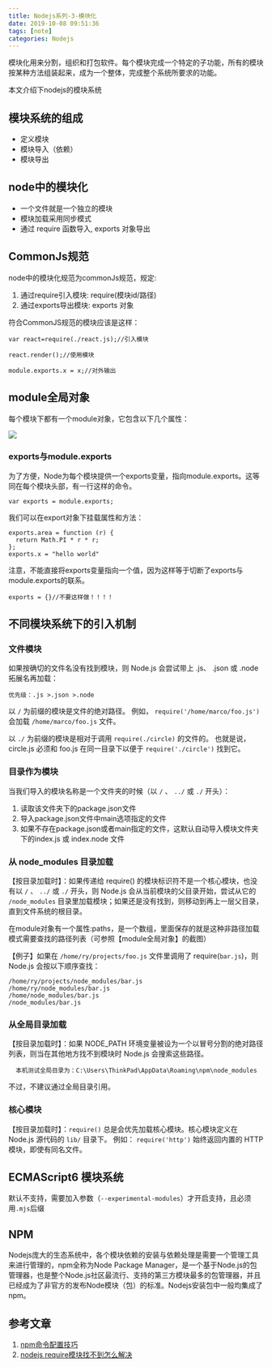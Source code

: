 ```yaml
---
title: Nodejs系列-3-模块化
date: 2019-10-08 09:51:36
tags: [note]
categories: Nodejs
---
```


模块化用来分割，组织和打包软件。每个模块完成一个特定的子功能，所有的模块按某种方法组装起来，成为一个整体，完成整个系统所要求的功能。  

本文介绍下nodejs的模块系统

<!-- more -->
## 模块系统的组成
- 定义模块
- 模块导入（依赖）
- 模块导出

## node中的模块化
- 一个文件就是一个独立的模块
- 模块加载采用同步模式
- 通过 require 函数导入, exports 对象导出


## CommonJs规范
node中的模块化规范为commonJs规范，规定:

1. 通过require引入模块: require(模块id/路径)
2. 通过exports导出模块: exports 对象

符合CommonJS规范的模块应该是这样：

    var react=require(./react.js);//引入模块
    
    react.render();//使用模块
    
    module.exports.x = x;//对外输出

## module全局对象
每个模块下都有一个module对象，它包含以下几个属性：

![](1.jpg)

### exports与module.exports

为了方便，Node为每个模块提供一个exports变量，指向module.exports。这等同在每个模块头部，有一行这样的命令。

 	var exports = module.exports;

我们可以在export对象下挂载属性和方法：

	exports.area = function (r) {
	  return Math.PI * r * r;
	};
	exports.x = "hello world"
注意，不能直接将exports变量指向一个值，因为这样等于切断了exports与module.exports的联系。

    exports = {}//不要这样做！！！！

## 不同模块系统下的引入机制
### 文件模块

如果按确切的文件名没有找到模块，则 Node.js 会尝试带上 .js、 .json 或 .node 拓展名再加载：

	优先级：.js >.json >.node

以 `/` 为前缀的模块是文件的绝对路径。 例如， `require('/home/marco/foo.js')` 会加载 `/home/marco/foo.js` 文件。

以 `./` 为前缀的模块是相对于调用 `require(./circle)` 的文件的。 也就是说， circle.js 必须和 foo.js 在同一目录下以便于 `require('./circle')` 找到它。

### 目录作为模块
当我们导入的模块名称是一个文件夹的时候（以 `/` 、 `../` 或 `./` 开头）：  

1. 读取该文件夹下的package.json文件
2. 导入package.json文件中main选项指定的文件
3. 如果不存在package.json或者main指定的文件，这默认自动导入模块文件夹下的index.js 或 index.node 文件

### 从 node_modules 目录加载
【按目录加载时】：如果传递给 require() 的模块标识符不是一个核心模块，也没有以  `/` 、 `../` 或 `./` 开头，则 Node.js 会从当前模块的父目录开始，尝试从它的 `/node_modules` 目录里加载模块；如果还是没有找到，则移动到再上一层父目录，直到文件系统的根目录。

在module对象有一个属性:paths，是一个数组，里面保存的就是这种非路径加载模式需要查找的路径列表（可参照【module全局对象】的截图）

【例子】如果在 `/home/ry/projects/foo.js` 文件里调用了 require(`bar.js`)，则 Node.js 会按以下顺序查找：
	
    /home/ry/projects/node_modules/bar.js
    /home/ry/node_modules/bar.js
    /home/node_modules/bar.js
    /node_modules/bar.js

### 从全局目录加载
【按目录加载时】：如果 NODE_PATH 环境变量被设为一个以冒号分割的绝对路径列表，则当在其他地方找不到模块时 Node.js 会搜索这些路径。

	  本机测试全局目录为：C:\Users\ThinkPad\AppData\Roaming\npm\node_modules

不过，不建议通过全局目录引用。

### 核心模块
【按目录加载时】：`require()` 总是会优先加载核心模块。核心模块定义在 Node.js 源代码的 `lib/` 目录下。
例如： `require('http')` 始终返回内置的 HTTP 模块，即使有同名文件。

## ECMAScript6 模块系统

默认不支持，需要加入参数（`--experimental-modules`）才开启支持，且必须用`.mjs`后缀

## NPM
Nodejs庞大的生态系统中，各个模块依赖的安装与依赖处理是需要一个管理工具来进行管理的，npm全称为Node Package Manager，是一个基于Node.js的包管理器，也是整个Node.js社区最流行、支持的第三方模块最多的包管理器，并且已经成为了非官方的发布Node模块（包）的标准。Nodejs安装包中一般均集成了npm。

## 参考文章
1. [npm命令配置技巧](https://www.jianshu.com/p/0f8ba68a04ec)
2. [nodejs require模块找不到怎么解决](https://jingyan.baidu.com/article/2d5afd6937ad7785a2e28e98.html)